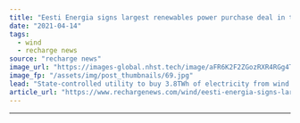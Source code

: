 ```yaml
---
title: "Eesti Energia signs largest renewables power purchase deal in the Baltics"
date: "2021-04-14"
tags: 
  - wind
  - recharge news
source: "recharge news"
image_url: "https://images-global.nhst.tech/image/aFR6K2F2ZGozRXR4RGg4TnMxc2RsbG5CRjYyTlhtdDNUZUw4MDhaVjBFMD0=/nhst/binary/7133cc557779c2b55aab0061b9fa570b"
image_fp: "/assets/img/post_thumbnails/69.jpg"
lead: "State-controlled utility to buy 3.8TWh of electricity from wind farms operated by developer European Energy in neighbouring Lithuania"
article_url: "https://www.rechargenews.com/wind/eesti-energia-signs-largest-renewables-power-purchase-deal-in-the-baltics/2-1-995626"
---
```


---
